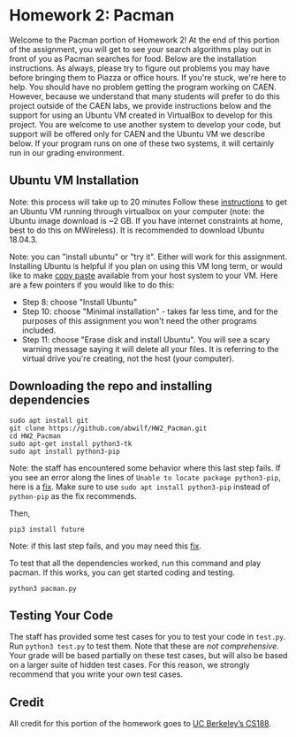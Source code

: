 # Homework 2: Pacman
Welcome to the Pacman portion of Homework 2! At the end of this portion of the assignment, you will get to see your search algorithms play out in front of you as Pacman searches for food.  Below are the installation instructions.  As always, please try to figure out problems you may have before bringing them to Piazza or office hours. If you're stuck, we're here to help.  You should have no problem getting the program working on CAEN.  However, because we understand that many students will prefer to do this project outside of the CAEN labs, we provide instructions below and the support for using an Ubuntu VM created in VirtualBox to develop for this project.  You are welcome to use another system to develop your code, but support will be offered only for CAEN and the Ubuntu VM we describe below.  If your program runs on one of these two systems, it will certainly run in our grading environment.

## Ubuntu VM Installation
Note: this process will take up to 20 minutes
Follow these [instructions](https://www.dev2qa.com/how-to-install-ubuntu-on-virtualbox-mac/) to get an Ubuntu VM running through virtualbox on your computer (note: the Ubuntu image download is ~2 GB.  If you have internet constraints at home, best to do this on MWireless).  It is recommended to download Ubuntu 18.04.3.

Note: you can "install ubuntu" or "try it".  Either will work for this assignment.  Installing Ubuntu is helpful if you plan on using this VM long term, or would like to make [copy paste](https://apple.stackexchange.com/questions/132233/copy-and-pasting-between-host-and-vm) available from your host system to your VM. Here are a few pointers if you would like to do this:
* Step 8: choose "Install Ubuntu"
* Step 10: choose "Minimal installation" - takes far less time, and for the purposes of this assignment you won't need the other programs included.
* Step 11: choose "Erase disk and install Ubuntu".  You will see a scary warning message saying it will delete all your files.  It is referring to the virtual drive you're  creating, not the host (your computer).    

## Downloading the repo and installing dependencies
```
sudo apt install git
git clone https://github.com/abwilf/HW2_Pacman.git
cd HW2_Pacman
sudo apt-get install python3-tk
sudo apt install python3-pip
```
Note: the staff has encountered some behavior where this last step fails.  If you see an error along the lines of `Unable to locate package python3-pip`, here is a [fix](https://askubuntu.com/questions/1061486/unable-to-locate-package-python-pip-when-trying-to-install-from-fresh-18-04-in).  Make sure to use `sudo apt install python3-pip` instead of `python-pip` as the fix recommends.

Then, 
```
pip3 install future
```
Note: if this last step fails, and you may need this [fix](https://askubuntu.com/questions/1061486/unable-to-locate-package-python-pip-when-trying-to-install-from-fresh-18-04-in).

To test that all the dependencies worked, run this command and play pacman.  If this works, you can get started coding and testing.
```
python3 pacman.py
```

## Testing Your Code
The staff has provided some test cases for you to test your code in `test.py`.  Run `python3 test.py` to test them.  Note that these are *not comprehensive*.  Your grade will be based partially on these test cases, but will also be based on a larger suite of hidden test cases.  For this reason, we strongly recommend that you write your own test cases.

## Credit
All credit for this portion of the homework goes to [UC Berkeley’s CS188](http://ai.berkeley.edu).